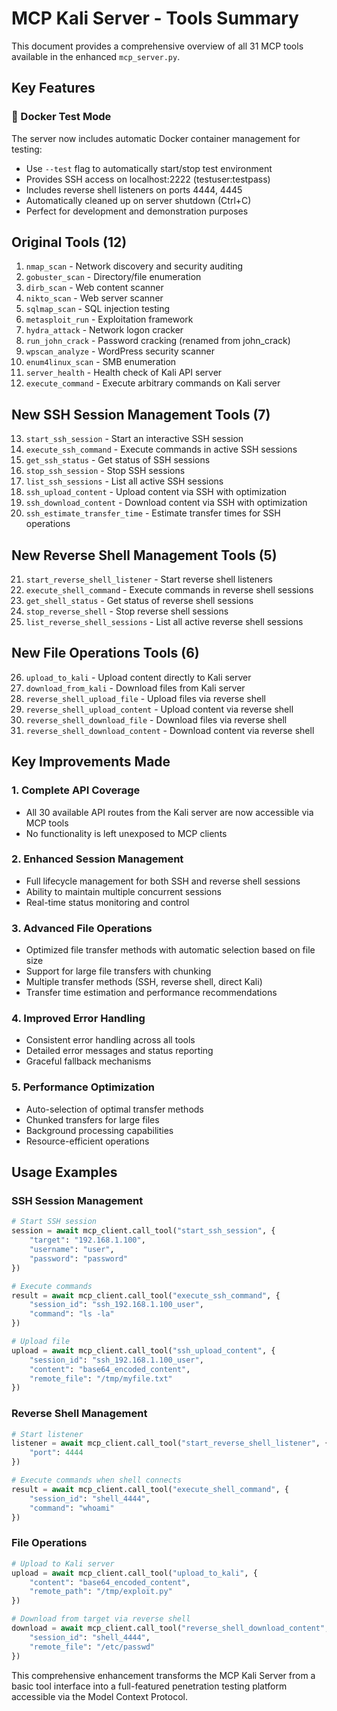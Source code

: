 # MCP Kali Server - Tools Summary

This document provides a comprehensive overview of all 31 MCP tools available in the enhanced `mcp_server.py`.

## Key Features

### 🐳 Docker Test Mode
The server now includes automatic Docker container management for testing:
- Use `--test` flag to automatically start/stop test environment
- Provides SSH access on localhost:2222 (testuser:testpass)
- Includes reverse shell listeners on ports 4444, 4445
- Automatically cleaned up on server shutdown (Ctrl+C)
- Perfect for development and demonstration purposes

## Original Tools (12)
1. `nmap_scan` - Network discovery and security auditing
2. `gobuster_scan` - Directory/file enumeration
3. `dirb_scan` - Web content scanner
4. `nikto_scan` - Web server scanner
5. `sqlmap_scan` - SQL injection testing
6. `metasploit_run` - Exploitation framework
7. `hydra_attack` - Network logon cracker
8. `run_john_crack` - Password cracking (renamed from john_crack)
9. `wpscan_analyze` - WordPress security scanner
10. `enum4linux_scan` - SMB enumeration
11. `server_health` - Health check of Kali API server
12. `execute_command` - Execute arbitrary commands on Kali server

## New SSH Session Management Tools (7)
13. `start_ssh_session` - Start an interactive SSH session
14. `execute_ssh_command` - Execute commands in active SSH sessions
15. `get_ssh_status` - Get status of SSH sessions
16. `stop_ssh_session` - Stop SSH sessions
17. `list_ssh_sessions` - List all active SSH sessions
18. `ssh_upload_content` - Upload content via SSH with optimization
19. `ssh_download_content` - Download content via SSH with optimization
20. `ssh_estimate_transfer_time` - Estimate transfer times for SSH operations

## New Reverse Shell Management Tools (5)
21. `start_reverse_shell_listener` - Start reverse shell listeners
22. `execute_shell_command` - Execute commands in reverse shell sessions
23. `get_shell_status` - Get status of reverse shell sessions
24. `stop_reverse_shell` - Stop reverse shell sessions
25. `list_reverse_shell_sessions` - List all active reverse shell sessions

## New File Operations Tools (6)
26. `upload_to_kali` - Upload content directly to Kali server
27. `download_from_kali` - Download files from Kali server
28. `reverse_shell_upload_file` - Upload files via reverse shell
29. `reverse_shell_upload_content` - Upload content via reverse shell
30. `reverse_shell_download_file` - Download files via reverse shell
31. `reverse_shell_download_content` - Download content via reverse shell

## Key Improvements Made

### 1. Complete API Coverage
- All 30 available API routes from the Kali server are now accessible via MCP tools
- No functionality is left unexposed to MCP clients

### 2. Enhanced Session Management
- Full lifecycle management for both SSH and reverse shell sessions
- Ability to maintain multiple concurrent sessions
- Real-time status monitoring and control

### 3. Advanced File Operations
- Optimized file transfer methods with automatic selection based on file size
- Support for large file transfers with chunking
- Multiple transfer methods (SSH, reverse shell, direct Kali)
- Transfer time estimation and performance recommendations

### 4. Improved Error Handling
- Consistent error handling across all tools
- Detailed error messages and status reporting
- Graceful fallback mechanisms

### 5. Performance Optimization
- Auto-selection of optimal transfer methods
- Chunked transfers for large files
- Background processing capabilities
- Resource-efficient operations

## Usage Examples

### SSH Session Management
```python
# Start SSH session
session = await mcp_client.call_tool("start_ssh_session", {
    "target": "192.168.1.100",
    "username": "user",
    "password": "password"
})

# Execute commands
result = await mcp_client.call_tool("execute_ssh_command", {
    "session_id": "ssh_192.168.1.100_user",
    "command": "ls -la"
})

# Upload file
upload = await mcp_client.call_tool("ssh_upload_content", {
    "session_id": "ssh_192.168.1.100_user",
    "content": "base64_encoded_content",
    "remote_file": "/tmp/myfile.txt"
})
```

### Reverse Shell Management
```python
# Start listener
listener = await mcp_client.call_tool("start_reverse_shell_listener", {
    "port": 4444
})

# Execute commands when shell connects
result = await mcp_client.call_tool("execute_shell_command", {
    "session_id": "shell_4444",
    "command": "whoami"
})
```

### File Operations
```python
# Upload to Kali server
upload = await mcp_client.call_tool("upload_to_kali", {
    "content": "base64_encoded_content",
    "remote_path": "/tmp/exploit.py"
})

# Download from target via reverse shell
download = await mcp_client.call_tool("reverse_shell_download_content", {
    "session_id": "shell_4444",
    "remote_file": "/etc/passwd"
})
```

This comprehensive enhancement transforms the MCP Kali Server from a basic tool interface into a full-featured penetration testing platform accessible via the Model Context Protocol.
